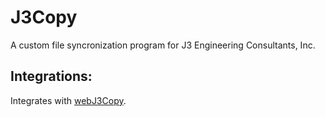 # J3Copy

A custom file syncronization program for J3 Engineering Consultants, Inc.

## Integrations:
Integrates with [webJ3Copy](https://github.com/mtverlee/webJ3Copy).
